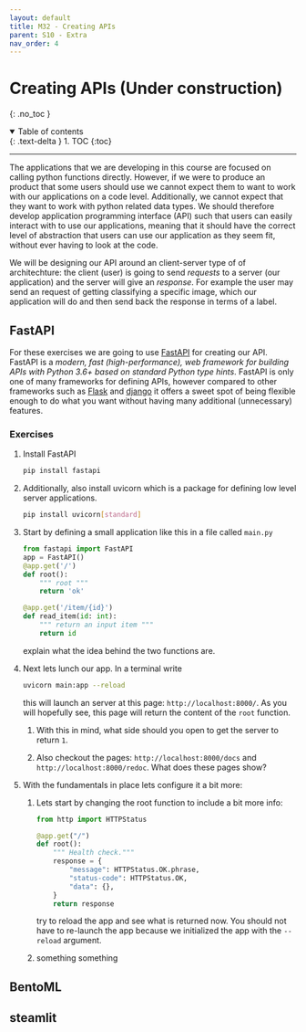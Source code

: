 ```yaml
---
layout: default
title: M32 - Creating APIs
parent: S10 - Extra
nav_order: 4
---
```


# Creating APIs (Under construction)
{: .no_toc }

<details open markdown="block">
  <summary>
    Table of contents
  </summary>
  {: .text-delta }
1. TOC
{:toc}
</details>

---

The applications that we are developing in this course are focused on calling python functions directly. However, if we 
were to produce an product that some users should use we cannot expect them to want to work with our applications on a 
code level. Additionally, we cannot expect that they want to work with python related data types. We should therefore 
develop application programming interface (API) such that users can easily interact with to use our applications, 
meaning that it should have the correct level of abstraction that users can use our application as they seem fit, 
without ever having to look at the code.

We will be designing our API around an client-server type of of architechture: the client (user) is going to send 
*requests* to a server (our application) and the server will give an *response*. For example the user may send an 
request of getting classifying a specific image, which our application will do and then send back the response in 
terms of a label.

## FastAPI

For these exercises we are going to use [FastAPI](https://fastapi.tiangolo.com/) for creating our API. FastAPI is a 
*modern, fast (high-performance), web framework for building APIs with Python 3.6+ based on standard Python type hints*. 
FastAPI is only one of many frameworks for defining APIs, however compared to other frameworks such as 
[Flask](https://flask.palletsprojects.com/en/2.0.x/) and [django](https://www.djangoproject.com/) it offers a sweet 
spot of being flexible enough to do what you want without having many additional (unnecessary) features. 

### Exercises

1. Install FastAPI
   ```bash
   pip install fastapi
   ```

2. Additionally, also install uvicorn which is a package for defining low level server applications. 
   ```bash
   pip install uvicorn[standard]
   ```

3. Start by defining a small application like this in a file called `main.py`
   ```python
   from fastapi import FastAPI
   app = FastAPI()
   @app.get('/')
   def root():
       """ root """
       return 'ok'

   @app.get('/item/{id}')
   def read_item(id: int):
       """ return an input item """
       return id
   ```
   explain what the idea behind the two functions are.

4. Next lets lunch our app. In a terminal write
   ```bash
   uvicorn main:app --reload
   ```
   this will launch an server at this page: `http://localhost:8000/`. As you will hopefully see, this
   page will return the content of the `root` function. 
   
   1. With this in mind, what side should you open to get the server to return `1`.

   2. Also checkout the pages: `http://localhost:8000/docs` and `http://localhost:8000/redoc`. What does
      these pages show?

5. With the fundamentals in place lets configure it a bit more:

   1. Lets start by changing the root function to include a bit more info:
      ```python
      from http import HTTPStatus

      @app.get("/")
      def root():
          """ Health check."""
          response = {
              "message": HTTPStatus.OK.phrase,
              "status-code": HTTPStatus.OK,
              "data": {},
          }
          return response
      ```
      try to reload the app and see what is returned now. You should not have to re-launch the app because we
      initialized the app with the `--reload` argument. 

   2. something something

## BentoML
  
## steamlit


